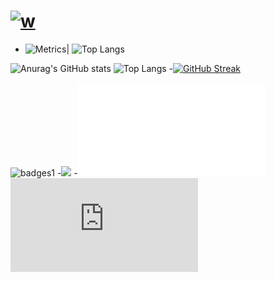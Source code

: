 


[![w]([124.220.176.110:7500/w.php](https://www.dmoe.cc/random.php) "请多多指教")](https://jianend.github.io/)
========

- ![Metrics](https://metrics.lecoq.io/Jianend?template=classic&config.timezone=Asia%2FShanghai)|
![Top Langs](https://stats.justsong.cn/api/bilibili/?id=457688642)
  
 ![Anurag's GitHub stats](https://github-readme-stats.vercel.app/api?username=Jianend&show_icons=true&theme=radical)
 ![Top Langs](https://github-readme-stats.vercel.app/api/top-langs/?username=Jianend&layout=compact)
-[![GitHub Streak](https://github-readme-streak-stats.herokuapp.com/?user=Jianend)](https://git.io/streak-stats)
 
 ![badges1](https://dev-to-uploads.s3.amazonaws.com/uploads/articles/6n8fc8zw8pawxveffitx.png)
-![](https://komarev.com/ghpvc/?username=Jianend&color=green)
-![](124.220.176.110:7500/w.php)
![image](https://www.dmoe.cc/random.php)

<!---
Jianend/Jianend is a ✨ special ✨ repository because its `README.md` (this file) appears on your GitHub profile.
You can click the Preview link to take a look at your changes.
--->
